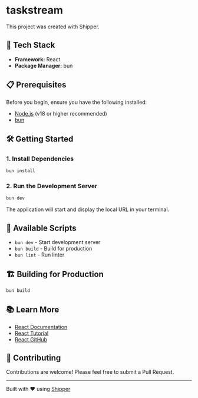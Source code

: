 # taskstream

This project was created with Shipper.

## 🚀 Tech Stack

- **Framework:** React
- **Package Manager:** bun

## 📋 Prerequisites

Before you begin, ensure you have the following installed:

- [Node.js](https://nodejs.org/) (v18 or higher recommended)
- [bun](https://www.npmjs.com/package/bun)

## 🛠️ Getting Started

### 1. Install Dependencies

```bash
bun install
```

### 2. Run the Development Server

```bash
bun dev
```

The application will start and display the local URL in your terminal.

## 📜 Available Scripts

- `bun dev` - Start development server
- `bun build` - Build for production
- `bun lint` - Run linter

## 🏗️ Building for Production

```bash
bun build
```

## 📚 Learn More

- [React Documentation](https://react.dev)
- [React Tutorial](https://react.dev/learn)
- [React GitHub](https://github.com/facebook/react)
## 🤝 Contributing

Contributions are welcome! Please feel free to submit a Pull Request.

---

Built with ❤️ using [Shipper](https://shipper.now)
